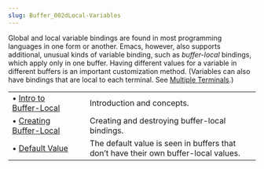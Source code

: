 ```yaml
---
slug: Buffer_002dLocal-Variables
---
```


Global and local variable bindings are found in most programming languages in one form or another. Emacs, however, also supports additional, unusual kinds of variable binding, such as *buffer-local* bindings, which apply only in one buffer. Having different values for a variable in different buffers is an important customization method. (Variables can also have bindings that are local to each terminal. See [Multiple Terminals](/docs/elisp/Multiple-Terminals).)

|                                                                  |    |                                                                                     |
| :--------------------------------------------------------------- | -- | :---------------------------------------------------------------------------------- |
| • [Intro to Buffer-Local](/docs/elisp/Intro-to-Buffer_002dLocal) |    | Introduction and concepts.                                                          |
| • [Creating Buffer-Local](/docs/elisp/Creating-Buffer_002dLocal) |    | Creating and destroying buffer-local bindings.                                      |
| • [Default Value](/docs/elisp/Default-Value)                     |    | The default value is seen in buffers that don’t have their own buffer-local values. |
